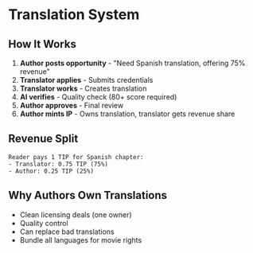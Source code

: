 # Translation System

## How It Works

1. **Author posts opportunity** - "Need Spanish translation, offering 75% revenue"
2. **Translator applies** - Submits credentials
3. **Translator works** - Creates translation
4. **AI verifies** - Quality check (80+ score required)
5. **Author approves** - Final review
6. **Author mints IP** - Owns translation, translator gets revenue share

## Revenue Split

```
Reader pays 1 TIP for Spanish chapter:
- Translator: 0.75 TIP (75%)
- Author: 0.25 TIP (25%)
```

## Why Authors Own Translations

- Clean licensing deals (one owner)
- Quality control
- Can replace bad translations
- Bundle all languages for movie rights